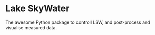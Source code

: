 # Lake SkyWater

The awesome Python package to controll LSW, and post-process and visualise measured data.
